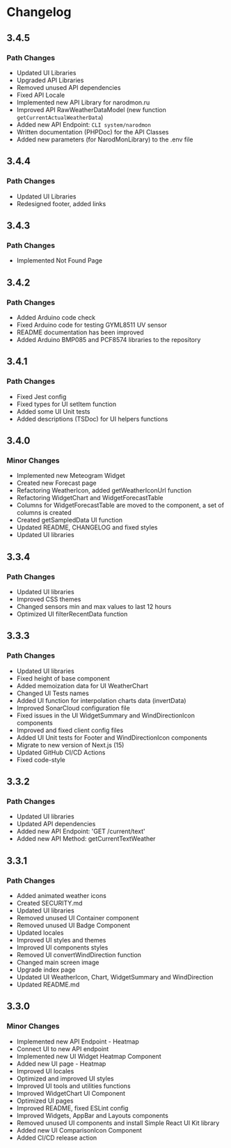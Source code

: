 # Changelog

## 3.4.5

### Path Changes

-   Updated UI Libraries
-   Upgraded API Libraries
-   Removed unused API dependencies
-   Fixed API Locale
-   Implemented new API Library for narodmon.ru
-   Improved API RawWeatherDataModel (new function `getCurrentActualWeatherData`)
-   Added new API Endpoint: `CLI system/narodmon`
-   Written documentation (PHPDoc) for the API Classes
-   Added new parameters (for NarodMonLibrary) to the .env file

## 3.4.4

### Path Changes

-   Updated UI Libraries
-   Redesigned footer, added links

## 3.4.3

### Path Changes

-   Implemented Not Found Page

## 3.4.2

### Path Changes

-   Added Arduino code check
-   Fixed Arduino code for testing GYML8511 UV sensor
-   README documentation has been improved
-   Added Arduino BMP085 and PCF8574 libraries to the repository

## 3.4.1

### Path Changes

-   Fixed Jest config
-   Fixed types for UI setItem function
-   Added some UI Unit tests
-   Added descriptions (TSDoc) for UI helpers functions

## 3.4.0

### Minor Changes

-   Implemented new Meteogram Widget
-   Created new Forecast page
-   Refactoring WeatherIcon, added getWeatherIconUrl function
-   Refactoring WidgetChart and WidgetForecastTable
-   Columns for WidgetForecastTable are moved to the component, a set of columns is created
-   Created getSampledData UI function
-   Updated README, CHANGELOG and fixed styles
-   Updated UI libraries

## 3.3.4

### Path Changes

-   Updated UI libraries
-   Improved CSS themes
-   Changed sensors min and max values to last 12 hours
-   Optimized UI filterRecentData function

## 3.3.3

### Path Changes

-   Updated UI libraries
-   Fixed height of base component
-   Added memoization data for UI WeatherChart
-   Changed UI Tests names
-   Added UI function for interpolation charts data (invertData)
-   Improved SonarCloud configuration file
-   Fixed issues in the UI WidgetSummary and WindDirectionIcon components
-   Improved and fixed client config files
-   Added UI Unit tests for Footer and WindDirectionIcon components
-   Migrate to new version of Next.js (15)
-   Updated GitHub CI/CD Actions
-   Fixed code-style

## 3.3.2

### Path Changes

-   Updated UI libraries
-   Updated API dependencies
-   Added new API Endpoint: 'GET /current/text'
-   Added new API Method: getCurrentTextWeather

## 3.3.1

### Path Changes

-   Added animated weather icons
-   Created SECURITY.md
-   Updated UI libraries
-   Removed unused UI Container component
-   Removed unused UI Badge Component
-   Updated locales
-   Improved UI styles and themes
-   Improved UI components styles
-   Removed UI convertWindDirection function
-   Changed main screen image
-   Upgrade index page
-   Updated UI WeatherIcon, Chart, WidgetSummary and WindDirection
-   Updated README.md

## 3.3.0

### Minor Changes

-   Implemented new API Endpoint - Heatmap
-   Connect UI to new API endpoint
-   Implemented new UI Widget Heatmap Component
-   Added new UI page - Heatmap
-   Improved UI locales
-   Optimized and improved UI styles
-   Improved UI tools and utilities functions
-   Improved WidgetChart UI Component
-   Optimized UI pages
-   Improved README, fixed ESLint config
-   Improved Widgets, AppBar and Layouts components
-   Removed unused UI components and install Simple React UI Kit library
-   Added new UI ComparisonIcon Component
-   Added CI/CD release action
